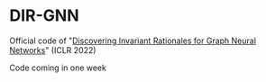 # DIR-GNN
Official code of "[Discovering Invariant Rationales for Graph Neural Networks](https://openreview.net/pdf?id=hGXij5rfiHw)" (ICLR 2022)

Code coming in one week

